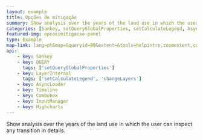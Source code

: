 ```yaml
---
layout: example
title: Opções de mitigação
summary: Show analysis over the years of the land use in which the user can inspect any transition in details.
categories: [Sankey, setQueryGlobalProperties, setCalculateLegend, AsyncLoader, ChangeLayers, Timeline, Combobox, InputManager, Highcharts]
featured-img: opcoesmitigacao-panel
type: Example
map-link: lang=pt&map=&queryid=80&extent=&tools=helpintro,zoomextent,customzoom,getfeature&options=enablequeries,scale,startopened&visiblelayers=1
api: 
    - key: Sankey
    - key: QUERY
      tags: ['setQueryGlobalProperties']
    - key: LayerInternal
      tags: ['setCalculateLegend', 'changeLayers']
    - key: AsyncLoader
    - key: Timeline
    - key: Combobox
    - key: InputManager
    - key: Highcharts
---
```

Show analysis over the years of the land use in which the user can inspect any transition in details.
